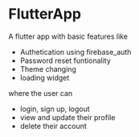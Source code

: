 # FlutterApp

A flutter app with basic features like
- Authetication using firebase_auth
- Password reset funtionality
- Theme changing
- loading widget

where the user can
- login, sign up, logout
- view and update their profile
- delete their account
